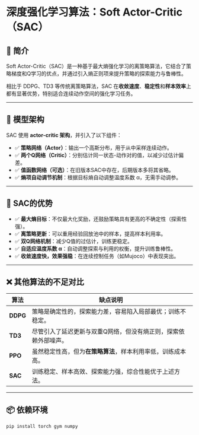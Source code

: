 # 深度强化学习算法：Soft Actor-Critic（SAC）

## 📌 简介

Soft Actor-Critic（SAC）是一种基于最大熵强化学习的离策略算法，它结合了策略梯度和Q学习的优点，并通过引入熵正则项来提升策略的探索能力与鲁棒性。

相比于 DDPG、TD3 等传统离策略算法，SAC 在**收敛速度**、**稳定性**和**样本效率**上都有显著优势，特别适合连续动作空间的强化学习任务。

---

## 🧠 模型架构

SAC 使用 **actor-critic 架构**，并引入了以下组件：

- ✅ **策略网络（Actor）**：输出一个高斯分布，用于从中采样连续动作。
- ✅ **两个Q网络（Critic）**：分别估计同一状态-动作对的值，以减少过估计偏差。
- ✅ **值函数网络（可选）**：在旧版本SAC中存在，后期版本多将其省略。
- ✅ **熵项自动调节机制**：根据目标熵自动调整温度系数 α，无需手动调参。

---

## 🚀 SAC的优势

- ✅ **最大熵目标**：不仅最大化奖励，还鼓励策略具有更高的不确定性（探索性强）。
- ✅ **离策略更新**：可以重用经验回放池中的样本，提高样本利用率。
- ✅ **双Q网络机制**：减少Q值的过估计，训练更稳定。
- ✅ **自适应温度系数 α**：自动调整探索与利用的权衡，提升训练鲁棒性。
- ✅ **收敛速度快，效果强稳**：在连续控制任务（如Mujoco）中表现突出。

---

## ❌ 其他算法的不足对比

| 算法     | 缺点说明 |
|----------|-----------|
| **DDPG** | 策略是确定性的，探索能力差，容易陷入局部最优；训练不稳定。 |
| **TD3**  | 尽管引入了延迟更新与双重Q网络，但没有熵正则，探索依赖外部噪声。 |
| **PPO**  | 虽然稳定性高，但为**在策略算法**，样本利用率低，训练成本高。 |
| **SAC**  | 训练稳定、样本高效、探索能力强，综合性能优于上述方法。 |

---

## 📦 依赖环境

```bash
pip install torch gym numpy
